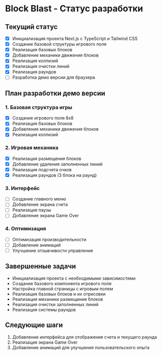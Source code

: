 # Block Blast - Статус разработки

## Текущий статус
- [x] Инициализация проекта Next.js с TypeScript и Tailwind CSS
- [x] Создание базовой структуры игрового поля
- [x] Реализация базовых блоков
- [x] Добавление механики движения блоков
- [x] Реализация коллизий
- [x] Реализация очистки линий
- [x] Реализация раундов
- [ ] Разработка демо версии для браузера

## План разработки демо версии

### 1. Базовая структура игры
- [x] Создание игрового поля 8x8
- [x] Реализация базовых блоков
- [x] Добавление механики движения блоков
- [x] Реализация коллизий

### 2. Игровая механика
- [x] Реализация размещения блоков
- [x] Добавление удаления заполненных линий
- [x] Реализация подсчета очков
- [x] Реализация раундов (3 блока на раунд)

### 3. Интерфейс
- [ ] Создание главного меню
- [ ] Добавление экрана счета
- [ ] Реализация паузы
- [ ] Добавление экрана Game Over

### 4. Оптимизация
- [ ] Оптимизация производительности
- [ ] Добавление анимаций
- [ ] Улучшение отзывчивости управления

## Завершенные задачи
- Инициализация проекта с необходимыми зависимостями
- Создание базового компонента игрового поля
- Настройка главной страницы с игровым полем
- Реализация базовых блоков и их отрисовки
- Реализация механики размещения блоков
- Реализация очистки заполненных линий
- Реализация системы раундов

## Следующие шаги
1. Добавление интерфейса для отображения счета и текущего раунда
2. Реализация экрана Game Over
3. Добавление анимаций для улучшения пользовательского опыта 